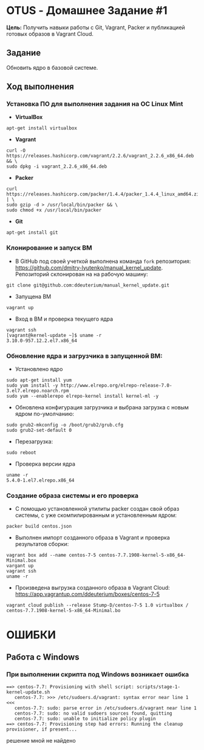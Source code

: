 # **OTUS - Домашнее Задание #1**


**Цель:** Получить навыки работы с Git, Vagrant, Packer и публикацией готовых образов в Vagrant Cloud.

## **Задание**

Обновить ядро в базовой системе.

## **Ход выполнения**

### **Установка ПО для выполнения задания на ОС Linux Mint**

- **VirtualBox** 
```
apt-get install virtualbox
```
- **Vagrant** 
```
curl -O https://releases.hashicorp.com/vagrant/2.2.6/vagrant_2.2.6_x86_64.deb && \
sudo dpkg -i vagrant_2.2.6_x86_64.deb
```
- **Packer** 
```
curl https://releases.hashicorp.com/packer/1.4.4/packer_1.4.4_linux_amd64.zip | \
sudo gzip -d > /usr/local/bin/packer && \
sudo chmod +x /usr/local/bin/packer
```
- **Git**
```
apt-get install git
```
### **Клонирование и запуск ВМ**

- В GitHub под своей учеткой выполнена команда `fork` репозитория: https://github.com/dmitry-lyutenko/manual_kernel_update.
Репозиторий склонирован на на рабочую машину:
```
git clone git@github.com:ddeuterium/manual_kernel_update.git
```
- Запущена ВМ 
```
vagrant up
```
- Вход в ВМ и проверка текущего ядра
```
vagrant ssh
[vagrant@kernel-update ~]$ uname -r
3.10.0-957.12.2.el7.x86_64
```
### **Обновление ядра и загрузчика в запущенной ВМ:**

- Установлено ядро
```
sudo apt-get install yum
sudo yum install -y http://www.elrepo.org/elrepo-release-7.0-3.el7.elrepo.noarch.rpm
sudo yum --enablerepo elrepo-kernel install kernel-ml -y
```
- Обновлена конфигурация загрузчика и выбрана загрузка с новым ядром по-умолчанию:
```
sudo grub2-mkconfig -o /boot/grub2/grub.cfg
sudo grub2-set-default 0
```
- Перезагрузка:
```
sudo reboot
```
- Проверка версии ядра
```
uname -r
5.4.0-1.el7.elrepo.x86_64
```
### **Создание образа системы и его проверка**

- С помощью установленной утилиты packer создан свой образ системы, с уже скомпилированным и установленным 
ядром:

```
packer build centos.json
```

- Выполнен импорт созданного образа в Vagrant и проверка результатов сборки:
```
vagrant box add --name centos-7-5 centos-7.7.1908-kernel-5-x86_64-Minimal.box
vargant up
vagrant ssh
uname -r
```

- Произведена выгрузка созданного образа  в Vagrant Cloud: <https://app.vagrantup.com/ddeuterium/boxes/centos-7-5>
```
vagrant cloud publish --release Stump-D/centos-7-5 1.0 virtualbox / 
centos-7.7.1908-kernel-5-x86_64-Minimal.bo
```





# **ОШИБКИ**

## **Работа с Windows**

### **При выполнении скрипта под Windows возникает ошибка**

```
==> centos-7.7: Provisioning with shell script: scripts/stage-1-kernel-update.sh
   centos-7.7: >>> /etc/sudoers.d/vagrant: syntax error near line 1 <<<
   centos-7.7: sudo: parse error in /etc/sudoers.d/vagrant near line 1
   centos-7.7: sudo: no valid sudoers sources found, quitting
   centos-7.7: sudo: unable to initialize policy plugin
==> centos-7.7: Provisioning step had errors: Running the cleanup provisioner, if present...
```
решение мной не найдено 



